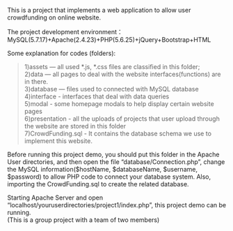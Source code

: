 
This is a project that implements a web application to allow user crowdfunding on online website.<br>

The project development environment：MySQL(5.7.17)+Apache(2.4.23)+PHP(5.6.25)+jQuery+Bootstrap+HTML<br>
  
Some explanation for codes (folders):<br>
>1)assets — all used *.js, *.css files are classified in this folder;<br>
>2)data — all pages to deal with the website interfaces(functions) are in there. <br>
>3)database — files used to connected with MySQL database<br>
>4)interface - interfaces that deal with data queries<br>
>5)modal - some homepage modals to help display certain website pages<br>
>6)presentation - all the uploads of projects that user upload through the website are stored in this folder<br>
>7)CrowdFunding.sql - It contains the database schema we use to implement this website.<br>


Before running this project demo, you should put this folder in the Apache User directories, and then open the file “database/Connection.php”, change the MySQL information($hostName, $databaseName, $username, $password) to allow PHP code to connect your database system. Also, importing the CrowdFunding.sql to create the related database. <br>

Starting Apache Server and open “localhost/youruserdirectories/project1/index.php”, this project demo can be running.<br>
(This is a group project with a team of two members)
